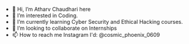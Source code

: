 - 👋 Hi, I’m Atharv Chaudhari here
- 👀 I’m interested in Coding.
- 🌱 I’m currently learning Cyber Security and Ethical Hacking courses.
- 💞️ I’m looking to collaborate on Internships
- 📫 How to reach me Instagram I'd: @cosmic_phoenix_0609

<!---
Phoenix06090/Phoenix06090 is a ✨ special ✨ repository because its `README.md` (this file) appears on your GitHub profile.
You can click the Preview link to take a look at your changes.
--->
